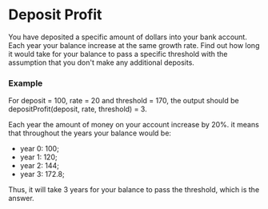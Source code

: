 # Deposit Profit

You have deposited a specific amount of dollars into your bank account. Each year your balance increase at the same growth rate. Find out how long it would take for your balance to pass a specific threshold with the assumption that you don't make any additional deposits.

### Example

For deposit = 100, rate = 20 and threshold = 170, the output should be
depositProfit(deposit, rate, threshold) = 3.

Each year the amount of money on your account increase by 20%. it means that throughout the years your balance would be:

- year 0: 100;
- year 1: 120;
- year 2: 144;
- year 3: 172.8;

Thus, it will take 3 years for your balance to pass the threshold, which is the answer.
